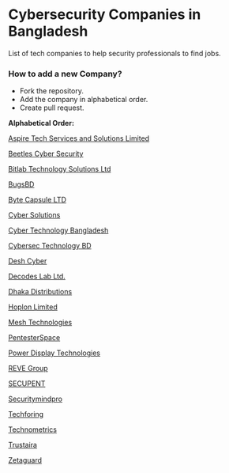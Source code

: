 # Cybersecurity Companies in Bangladesh

List of tech companies to help security professionals to find jobs.

### How to add a new Company?

* Fork the repository.
* Add the company in alphabetical order.
* Create pull request.

<b>Alphabetical Order:</b>

[Aspire Tech Services and Solutions Limited](http://www.aspiretss.com/)

[Beetles Cyber Security](https://beetles.io/)

[Bitlab Technology Solutions Ltd](https://bitlabtechnology.solutions/)

[BugsBD](https://www.bugsbd.com/)

[Byte Capsule LTD](https://bytecapsuleltd.wixsite.com/bytecapsule)

[Cyber Solutions](http://www.cybersolutions.io/)

[Cyber Technology Bangladesh](http://www.cybertechnologybd.com/)

[Cybersec Technology BD](http://www.cstbl.com/)

[Desh Cyber](https://deshcyber.com/#)

[Decodes Lab Ltd.](https://decodeslab.com)

[Dhaka Distributions](https://dhakadistributions.com/)

[Hoplon Limited](https://www.hoplonbd.com/)

[Mesh Technologies](http://www.meshtechnologies.net/)

[PentesterSpace](https://pentesterspace.com/)

[Power Display Technologies](https://www.pdtbd.com/)

[REVE Group](https://www.revegroup.com/career/)

[SECUPENT](http://www.secupent.com/)

[Securitymindpro](https://securitymindpro.com/)

[Techforing](https://www.techforing.com/)

[Technometrics](https://technometrics.net/cyber-security/)

[Trustaira](https://trustaira.com/)

[Zetaguard](https://www.zetaguard.com/)
